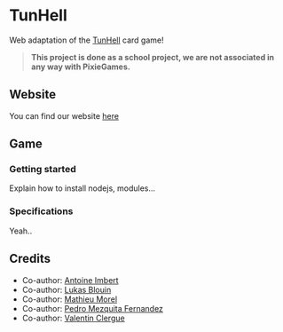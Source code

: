 # TunHell

Web adaptation of the [TunHell](https://www.kickstarter.com/projects/1655335494/tunhell) card game!

> **This project is done as a school project, we are not associated in any way with PixieGames.**

## Website

You can find our website [here](https://tunhell.w4.websr.fr)

## Game

### Getting started

Explain how to install nodejs, modules...

### Specifications

Yeah..

## Credits

- Co-author: [Antoine Imbert](https://github.com/AntoineBBR)
- Co-author: [Lukas Blouin](https://github.com/Kibahor)
- Co-author: [Mathieu Morel](https://github.com/Morel-Mathieu)
- Co-author: [Pedro Mezquita Fernandez](https://github.com/PedroMezquita)
- Co-author: [Valentin Clergue](https://github.com/HandyS11)